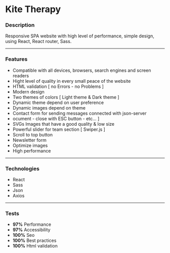 # Kite Therapy

### Description

Responsive SPA website with high level of performance, simple design, using React, React router, Sass.

---

### Features

- Compatible with all devices, browsers, search engines and screen readers
- Hight level of quality in every small peace of the website
- HTML validation [ no Errors - no Problems ]
- Modern design
- Two themes of colors [ Light theme & Dark theme ]
- Dynamic theme depend on user preference
- Dynamic images depend on theme
- Contact form for sending messages connected with json-server
- ocument - close with ESC button - etc... ]
- SVGs Images that have a good quality & low size
- Powerful slider for team section [ Swiper.js ]
- Scroll to top button
- Newsletter form
- Optimize images
- High performance

---

### Technologies

- React
- Sass
- Json
- Axios

---

### Tests

- **97%** Performance
- **97%** Accessibility
- **100%** Seo
- **100%** Best practices
- **100%** Html validation
